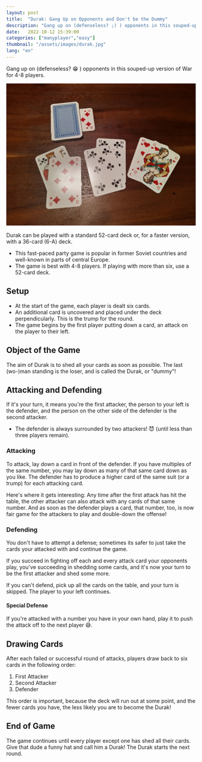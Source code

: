 ```yaml
---
layout: post
title:  "Durak: Gang Up on Opponents and Don't be the Dummy"
description: "Gang up on (defenseless? ;) ) opponents in this souped-up version of War for 4-8 players."
date:   2022-10-12 15:39:00
categories: ["manyplayer","easy"]
thumbnail: "/assets/images/durak.jpg"
lang: "en"
---
```

Gang up on (defenseless? :grin: ) opponents in this souped-up version of War for 4-8 players.

![](/assets/images/durak.jpg)

Durak can be played with a standard 52-card deck or, for a faster version, with a 36-card (6-A) deck.
- This fast-paced party game is popular in former Soviet countries and well-known in parts of central Europe.
- The game is best with 4-8 players. If playing with more than six, use a 52-card deck.

## Setup
- At the start of the game, each player is dealt six cards.
- An additional card is uncovered and placed under the deck perpendicularly. This is the trump for the round.
- The game begins by the first player putting down a card, an attack on the player to their left.

## Object of the Game
The aim of Durak is to shed all your cards as soon as possible. The last (wo-)man standing is the loser, and is called the Durak, or "dummy"!  

## Attacking and Defending
If it's your turn, it means you're the first attacker, the person to your left is the defender, and the person on the other side of the defender is the second attacker. 
  - The defender is always surrounded by two attackers! :smiling_imp: (until less than three players remain).

### Attacking
To attack, lay down a card in front of the defender. If you have multiples of the same number, you may lay down as many of that same card down as you like. The defender has to produce a higher card of the same suit (or a trump) for each attacking card.

Here's where it gets interesting: 
Any time after the first attack has hit the table, the other attacker can also attack with any cards of that same number. And as soon as the defender plays a card, that number, too, is now fair game for the attackers to play and double-down the offense! 

### Defending
You don't have to attempt a defense; sometimes its safer to just take the cards your attacked with and continue the game.

If you succeed in fighting off each and every attack card your opponents play, you've succeeding in shedding some cards, and it's now your turn to be the first attacker and shed some more.

If you can't defend, pick up all the cards on the table, and your turn is skipped. The player to your left continues.

#### Special Defense
If you're attacked with a number you have in your own hand, play it to push the attack off to the next player :sweat_smile:.

## Drawing Cards
After each failed or successful round of attacks, players draw back to six cards in the following order:
1. First Attacker
2. Second Attacker
3. Defender

This order is important, because the deck will run out at some point, and the fewer cards you have, the less likely you are to become the Durak!

## End of Game
The game continues until every player except one has shed all their cards. Give that dude a funny hat and call him a Durak! The Durak starts the next round.